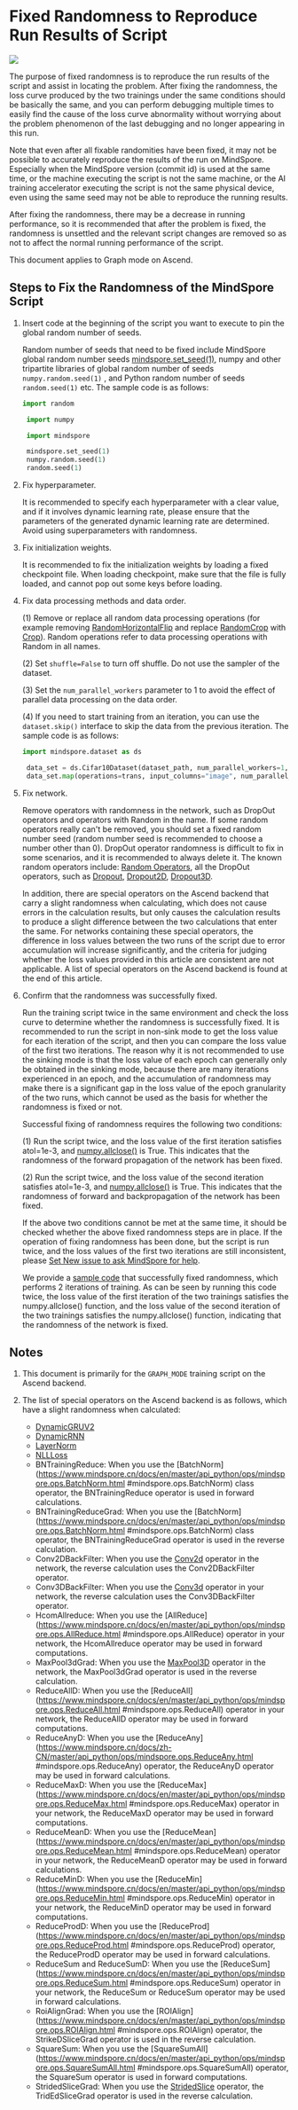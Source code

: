 # Fixed Randomness to Reproduce Run Results of Script

<a href="https://gitee.com/mindspore/docs/blob/master/tutorials/experts/source_en/debug/fixing_randomness.md" target="_blank"><img src="https://mindspore-website.obs.cn-north-4.myhuaweicloud.com/website-images/master/resource/_static/logo_source_en.png"></a>

The purpose of fixed randomness is to reproduce the run results of the script and assist in locating the problem. After fixing the randomness, the loss curve produced by the two trainings under the same conditions should be basically the same, and you can perform debugging multiple times to easily find the cause of the loss curve abnormality without worrying about the problem phenomenon of the last debugging and no longer appearing in this run.

Note that even after all fixable randomities have been fixed, it may not be possible to accurately reproduce the results of the run on MindSpore. Especially when the MindSpore version (commit id) is used at the same time, or the machine executing the script is not the same machine, or the AI training accelerator executing the script is not the same physical device, even using the same seed may not be able to reproduce the running results.

After fixing the randomness, there may be a decrease in running performance, so it is recommended that after the problem is fixed, the randomness is unsettled and the relevant script changes are removed so as not to affect the normal running performance of the script.

This document applies to Graph mode on Ascend.

## Steps to Fix the Randomness of the MindSpore Script

1. Insert code at the beginning of the script you want to execute to pin the global random number of seeds.

    Random number of seeds that need to be fixed include MindSpore global random number seeds [mindspore.set_seed(1)](https://www.mindspore.cn/docs/en/master/api_python/mindspore/mindspore.set_seed.html#mindspore.set_seed), numpy and other tripartite libraries of global random number of seeds `numpy.random.seed(1)` , and Python random number of seeds `random.seed(1)` etc. The sample code is as follows:

    ```python
    import random

     import numpy

     import mindspore

     mindspore.set_seed(1)
     numpy.random.seed(1)
     random.seed(1)
    ```

2. Fix hyperparameter.

    It is recommended to specify each hyperparameter with a clear value, and if it involves dynamic learning rate, please ensure that the parameters of the generated dynamic learning rate are determined. Avoid using superparameters with randomness.

3. Fix initialization weights.

    It is recommended to fix the initialization weights by loading a fixed checkpoint file. When loading checkpoint, make sure that the file is fully loaded, and cannot pop out some keys before loading.

4. Fix data processing methods and data order.

    (1) Remove or replace all random data processing operations (for example removing [RandomHorizontalFlip](https://mindspore.cn/docs/en/master/api_python/dataset_vision/mindspore.dataset.vision.RandomHorizontalFlip.html#mindspore.dataset.vision.RandomHorizontalFlip) and replace [RandomCrop](https://mindspore.cn/docs/en/master/api_python/dataset_vision/mindspore.dataset.vision.RandomCrop.html#mindspore.dataset.vision.RandomCrop) with [Crop](https://mindspore.cn/docs/en/master/api_python/dataset_vision/mindspore.dataset.vision.Crop.html#mindspore.dataset.vision.Crop)). Random operations refer to data processing operations with Random in all names.

    (2) Set `shuffle=False` to turn off shuffle. Do not use the sampler of the dataset.

    (3) Set the `num_parallel_workers` parameter to 1 to avoid the effect of parallel data processing on the data order.

    (4) If you need to start training from an iteration, you can use the `dataset.skip()` interface to skip the data from the previous iteration.
    The sample code is as follows:

    ```python
    import mindspore.dataset as ds

     data_set = ds.Cifar10Dataset(dataset_path, num_parallel_workers=1, shuffle=False)
     data_set.map(operations=trans, input_columns="image", num_parallel_workers=1)
    ```

5. Fix network.

    Remove operators with randomness in the network, such as DropOut operators and operators with Random in the name. If some random operators really can't be removed, you should set a fixed random number seed (random number seed is recommended to choose a number other than 0). DropOut operator randomness is difficult to fix in some scenarios, and it is recommended to always delete it. The known random operators include: [Random Operators](https://www.mindspore.cn/docs/en/master/api_python/mindspore.ops.html#random-generation-operator), all the DropOut operators, such as [Dropout](https://www.mindspore.cn/docs/en/master/api_python/ops/mindspore.ops.Dropout.html#mindspore.ops.Dropout), [Dropout2D](https://www.mindspore.cn/docs/en/master/api_python/ops/mindspore.ops.Dropout2D.html#mindspore.ops.Dropout2D), [Dropout3D](https://www.mindspore.cn/docs/en/master/api_python/ops/mindspore.ops.Dropout3D.html#mindspore.ops.Dropout3D).

    In addition, there are special operators on the Ascend backend that carry a slight randomness when calculating, which does not cause errors in the calculation results, but only causes the calculation results to produce a slight difference between the two calculations that enter the same. For networks containing these special operators, the difference in loss values between the two runs of the script due to error accumulation will increase significantly, and the criteria for judging whether the loss values provided in this article are consistent are not applicable. A list of special operators on the Ascend backend is found at the end of this article.

6. Confirm that the randomness was successfully fixed.

    Run the training script twice in the same environment and check the loss curve to determine whether the randomness is successfully fixed. It is recommended to run the script in non-sink mode to get the loss value for each iteration of the script, and then you can compare the loss value of the first two iterations. The reason why it is not recommended to use the sinking mode is that the loss value of each epoch can generally only be obtained in the sinking mode, because there are many iterations experienced in an epoch, and the accumulation of randomness may make there is a significant gap in the loss value of the epoch granularity of the two runs, which cannot be used as the basis for whether the randomness is fixed or not.

    Successful fixing of randomness requires the following two conditions:

    (1) Run the script twice, and the loss value of the first iteration satisfies atol=1e-3, and [numpy.allclose()](https://numpy.org/doc/stable/reference/generated/numpy.allclose.html) is True. This indicates that the randomness of the forward propagation of the network has been fixed.

    (2) Run the script twice, and the loss value of the second iteration satisfies atol=1e-3, and [numpy.allclose()](https://numpy.org/doc/stable/reference/generated/numpy.allclose.html) is True. This indicates that the randomness of forward and backpropagation of the network has been fixed.

    If the above two conditions cannot be met at the same time, it should be checked whether the above fixed randomness steps are in place. If the operation of fixing randomness has been done, but the script is run twice, and the loss values of the first two iterations are still inconsistent, please [Set New issue to ask MindSpore for help](https://gitee.com/mindspore/mindspore/issues/new).

    We provide a [sample code](https://gitee.com/mindspore/docs/blob/master/docs/sample_code/mindinsight/fix_randomness/fix_randomness.py) that successfully fixed randomness, which performs 2 iterations of training. As can be seen by running this code twice, the loss value of the first iteration of the two trainings satisfies the numpy.allclose() function, and the loss value of the second iteration of the two trainings satisfies the numpy.allclose() function, indicating that the randomness of the network is fixed.

## Notes

1. This document is primarily for the `GRAPH_MODE` training script on the Ascend backend.

2. The list of special operators on the Ascend backend is as follows, which have a slight randomness when calculated:
   - [DynamicGRUV2](https://www.mindspore.cn/docs/en/master/api_python/ops/mindspore.ops.DynamicGRUV2.html#mindspore.ops.DynamicGRUV2)
   - [DynamicRNN](https://www.mindspore.cn/docs/en/master/api_python/ops/mindspore.ops.DynamicRNN.html#mindspore.ops.DynamicRNN)
   - [LayerNorm](https://www.mindspore.cn/docs/en/master/api_python/ops/mindspore.ops.LayerNorm.html#mindspore.ops.LayerNorm)
   - [NLLLoss](https://www.mindspore.cn/docs/en/master/api_python/ops/mindspore.ops.NLLLoss.html#mindspore.ops.NLLLoss)
   - BNTrainingReduce: When you use the [BatchNorm](https://www.mindspore.cn/docs/en/master/api_python/ops/mindspore.ops.BatchNorm.html #mindspore.ops.BatchNorm) class operator, the BNTrainingReduce operator is used in forward calculations.
   - BNTrainingReduceGrad: When you use the [BatchNorm](https://www.mindspore.cn/docs/en/master/api_python/ops/mindspore.ops.BatchNorm.html #mindspore.ops.BatchNorm) class operator, the BNTrainingReduceGrad operator is used in the reverse calculation.
   - Conv2DBackFilter: When you use the [Conv2d](https://www.mindspore.cn/docs/en/master/api_python/ops/mindspore.ops.Conv2D.html#mindspore.ops.Conv2D) operator in the network, the reverse calculation uses the Conv2DBackFilter operator.
   - Conv3DBackFilter: When you use the [Conv3d](https://www.mindspore.cn/docs/en/master/api_python/ops/mindspore.ops.Conv3D.html#mindspore.ops.Conv3D) operator in your network, the reverse calculation uses the Conv3DBackFilter operator.
   - HcomAllreduce: When you use the [AllReduce](https://www.mindspore.cn/docs/en/master/api_python/ops/mindspore.ops.AllReduce.html #mindspore.ops.AllReduce) operator in your network, the HcomAllreduce operator may be used in forward computations.
   - MaxPool3dGrad: When you use the [MaxPool3D](https://www.mindspore.cn/docs/en/master/api_python/ops/mindspore.ops.MaxPool3D.html#mindspore.ops.MaxPool3D) operator in the network, the MaxPool3dGrad operator is used in the reverse calculation.
   - ReduceAllD: When you use the [ReduceAll](https://www.mindspore.cn/docs/en/master/api_python/ops/mindspore.ops.ReduceAll.html #mindspore.ops.ReduceAll) operator in your network, the ReduceAllD operator may be used in forward computations.
   - ReduceAnyD: When you use the [ReduceAny](https://www.mindspore.cn/docs/zh-CN/master/api_python/ops/mindspore.ops.ReduceAny.html #mindspore.ops.ReduceAny) operator, the ReduceAnyD operator may be used in forward calculations.
   - ReduceMaxD: When you use the [ReduceMax](https://www.mindspore.cn/docs/en/master/api_python/ops/mindspore.ops.ReduceMax.html #mindspore.ops.ReduceMax) operator in your network, the ReduceMaxD operator may be used in forward computations.
   - ReduceMeanD: When you use the [ReduceMean](https://www.mindspore.cn/docs/en/master/api_python/ops/mindspore.ops.ReduceMean.html #mindspore.ops.ReduceMean) operator in your network, the ReduceMeanD operator may be used in forward calculations.
   - ReduceMinD: When you use the [ReduceMin](https://www.mindspore.cn/docs/en/master/api_python/ops/mindspore.ops.ReduceMin.html #mindspore.ops.ReduceMin) operator in your network, the ReduceMinD operator may be used in forward computations.
   - ReduceProdD: When you use the [ReduceProd](https://www.mindspore.cn/docs/en/master/api_python/ops/mindspore.ops.ReduceProd.html #mindspore.ops.ReduceProd) operator, the ReduceProdD operator may be used in forward calculations.
   - ReduceSum and ReduceSumD: When you use the [ReduceSum](https://www.mindspore.cn/docs/en/master/api_python/ops/mindspore.ops.ReduceSum.html #mindspore.ops.ReduceSum) operator in your network, the ReduceSum or ReduceSum operator may be used in forward calculations.
   - RoiAlignGrad: When you use the [ROIAlign](https://www.mindspore.cn/docs/en/master/api_python/ops/mindspore.ops.ROIAlign.html #mindspore.ops.ROIAlign) operator, the StrikeDSliceGrad operator is used in the reverse calculation.
   - SquareSum: When you use the [SquareSumAll](https://www.mindspore.cn/docs/en/master/api_python/ops/mindspore.ops.SquareSumAll.html #mindspore.ops.SquareSumAll) operator, the SquareSum operator is used in forward computations.
   - StridedSliceGrad: When you use the [StridedSlice](https://www.mindspore.cn/docs/en/master/api_python/ops/mindspore.ops.StridedSlice.html#mindspore.ops.StridedSlice) operator, the TridEdSliceGrad operator is used in the reverse calculation.